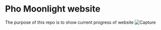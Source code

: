 # Pho Moonlight website
The purpose of this repo is to show current progress of website
![Capture](https://user-images.githubusercontent.com/22161308/152880620-3c1e499c-9257-4bc2-af75-f2aca2a73a35.PNG)
